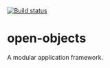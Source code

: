 [![Build
status](https://travis-ci.org/saalaa/open-objects.svg?branch=master)](https://travis-ci.org/saalaa/open-objects)


# open-objects

A modular application framework.
